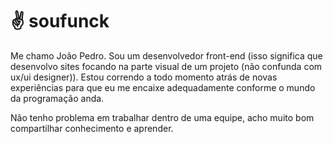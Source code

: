 # ✌ soufunck
Me chamo João Pedro. Sou um desenvolvedor front-end (isso significa que desenvolvo sites focando na parte visual de um projeto (não confunda com ux/ui designer)). Estou correndo a todo momento atrás de novas experiências para que eu me encaixe adequadamente conforme o mundo da programação anda.

Não tenho problema em trabalhar dentro de uma equipe, acho muito bom compartilhar conhecimento e aprender.
